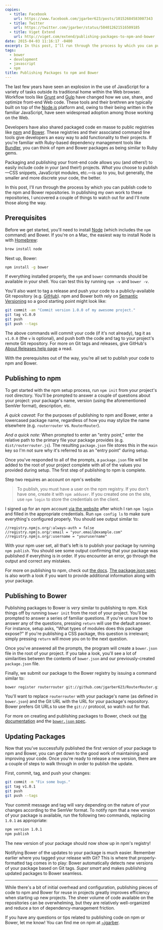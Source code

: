```yaml
---
copies:
  - title: Facebook
    url: https://www.facebook.com/jgarber623/posts/10152684583007343
  - title: Twitter
    url: https://twitter.com/jgarber/status/584012621516509185
  - title: Viget Extend
    url: http://viget.com/extend/publishing-packages-to-npm-and-bower
date: 2015-04-03 11:16:17 -0400
excerpt: In this post, I’ll run through the process by which you can publish code to the npm and Bower repositories.
tags:
  - bower
  - development
  - javascript
  - npm
title: Publishing Packages to npm and Bower
---
```


The last few years have seen an explosion in the use of JavaScript for a variety of tasks outside its traditional home within the Web browser. Workflow tools like [Grunt](http://gruntjs.com/) and [Gulp](http://gulpjs.com) have changed how we use, share, and optimize front-end Web code. These tools and their brethren are typically built on top of the [Node.js](https://nodejs.org/) platform and, owing to their being written in the familiar JavaScript, have seen widespread adoption among those working on the Web.

Developers have also shared packaged code en masse to public registries like [npm](https://www.npmjs.com/) and [Bower](http://bower.io/). These registries and their associated command line tools give developers an easy way to add functionality to their projects. If you're familiar with Ruby-based dependency management tools like [Bundler](http://bundler.io/), you can think of npm and Bower packages as being similar to Ruby gems.

Packaging and publishing your front-end code allows you (and others!) to easily include code in your (and their!) projects. _What_ you choose to publish—CSS snippets, JavaScript modules, etc.—is up to you, but generally, the smaller and more discrete your code, the better.

In this post, I'll run through the process by which you can publish code to the npm and Bower repositories. In publishing my own work to these repositories, I uncovered a couple of things to watch out for and I'll note those along the way.

## Prerequisites

Before we get started, you'll need to install [Node](https://nodejs.org/) (which includes the `npm` command) and Bower. If you're on a Mac, the easiest way to install Node is with [Homebrew](http://brew.sh/):

```sh
brew install node
```

Next up, Bower:

```sh
npm install -g bower
```

If everything installed properly, the `npm` and `bower` commands should be available in your shell. You can test this by running `npm -v` and `bower -v`.

You'll also want to tag a release and push your code to a publicly-available Git repository (e.g. [GitHub](https://github.com/)). npm and Bower both rely on [Semantic Versioning](http://semver.org/) so a good starting point might look like:

```sh
git commit -am "Commit version 1.0.0 of my awesome project."
git tag v1.0.0
git push
git push --tags
```

The above commands will commit your code (if it's not already), tag it as `v1.0.0` (the `v` is optional), and push both the code and tag to your project's remote Git repository. For more on Git tags and releases, give GitHub's [About Releases help page](https://help.github.com/articles/about-releases/) a read.

With the prerequisites out of the way, you're all set to publish your code to npm and Bower.

## Publishing to npm

To get started with the npm setup process, run `npm init` from your project's root directory. You'll be prompted to answer a couple of questions about your project: your package's name, version (using the aforementioned SemVer format), description, etc.

_A quick caveat:_ For the purposes of publishing to npm and Bower, enter a lowercased package name, regardless of how you may stylize the name elsewhere (e.g. `routerrouter` vs. `RouterRouter`).

_And a quick note:_ When prompted to enter an "entry point," enter the relative path to the primary file your package provides (e.g. `dist/routerrouter.js`). The resulting `package.json` file stores this in the `main` key so I'm not sure why it's referred to as an "entry point" during setup.

Once you've responded to all of the prompts, a `package.json` file will be added to the root of your project complete with all of the values you provided during setup. The first step of publishing to npm is complete.

Step two requires an account on npm's website:

> To publish, you must have a user on the npm registry. If you don't have one, create it with `npm adduser`. If you created one on the site, use `npm login` to store the credentials on the client.

I signed up for an npm account [via the website](https://www.npmjs.com/signup) after which I ran `npm login` and filled in the appropriate credentials. Run `npm config ls` to make sure everything's configured properly. You should see output similar to:

```
//registry.npmjs.org/:always-auth = false
//registry.npmjs.org/:email = "your.email@example.com"
//registry.npmjs.org/:username = "yourusername"
```

With your npm user set, all that's left is to publish your package by running `npm publish`. You should see some output confirming that your package was published if everything is in order. If you encounter an error, go through the output and correct any mistakes.

For more on publishing to npm, check out [the docs](https://docs.npmjs.com/getting-started/publishing-npm-packages). [The package.json spec](https://docs.npmjs.com/files/package.json) is also worth a look if you want to provide additional information along with your package.

## Publishing to Bower

Publishing packages to Bower is _very_ similar to publishing to npm. Kick things off by running `bower init` from the root of your project. You'll be prompted to answer a series of familiar questions. If you're unsure how to answer any of the questions, pressing `return` will use the default answer. For instance, setup asks, "What types of modules does this package expose?" If you're publishing a CSS package, this question is irrelevant; simply pressing `return` will move you on to the next question.

Once you've answered all the prompts, the program will create a `bower.json` file in the root of your project. If you take a look, you'll see a lot of similarities between the contents of `bower.json` and our previously-created `package.json` file.

Finally, we submit our package to the Bower registry by issuing a command similar to:

```sh
bower register routerrouter git://github.com/jgarber623/RouterRouter.git
```

You'll want to replace `routerrouter` with your package's name (as defined in `bower.json`) and the Git URL with the URL for your package's repository. Bower prefers Git URLs to use the `git://` protocol, so watch out for that.

For more on creating and publishing packages to Bower, check out [the documentation](http://bower.io/docs/creating-packages/) and the [`bower.json` spec](https://github.com/bower/bower.json-spec).

## Updating Packages

Now that you've successfully published the first version of your package to npm and Bower, you can get down to the good work of maintaining and improving your code. Once you're ready to release a new version, there are a couple of steps to walk through in order to publish the update.

First, commit, tag, and push your changes:

```sh
git commit -m "Fix some bugs."
git tag v1.0.1
git push
git push --tags
```

Your commit message and tag will vary depending on the nature of your changes according to the SemVer format. To notify npm that a new version of your package is available, run the following two commands, replacing `1.0.1` as appropriate:

```sh
npm version 1.0.1
npm publish
```

The new version of your package should now show up in npm's registry!

Notifying Bower of the updates to your package is much easier. Remember earlier where you tagged your release with Git? This is where that properly-formatted tag comes in to play: Bower automatically detects new versions of your package based on Git tags. _Super smart_ and makes publishing updated packages to Bower seamless.

---

While there's a bit of initial overhead and configuration, publishing pieces of code to npm and Bower for reuse in projects greatly improves efficiency when starting up new projects. The sheer volume of code available on the repositories can be overwhelming, but they are relatively well-organized and reduce a ton of dependency-management friction.

If you have any questions or tips related to publishing code on npm or Bower, let me know! You can find me on npm at [~jgarber](https://www.npmjs.com/~jgarber).